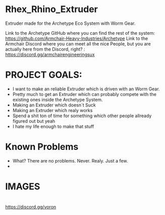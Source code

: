 # Rhex_Rhino_Extruder
Extruder made for the Archetype Eco System with Worm Gear.

Link to the Archetype GitHub where you can find the rest of the system: https://github.com/Armchair-Heavy-Industries/Archetype
Link to the Armchair Discord where you can meet all the nice People, but you are actually here from the Discord, right? : https://discord.gg/armchairengineeringsux

# PROJECT GOALS:
- I want to make an reliable Extruder which is driven with an Worm Gear.
- Pretty much to get an Extruder which can probably compete with the existing ones inside the Archetype System.
- Making an Extruder which doesn`t Suck
- Making an Extruder which realy works
- Spend a shit ton of time for something which other people allready figured out but yeah
- I hate my life enough to make that stuff

# Known Problems
- What? There are no problems. Never. Realy. Just a few.
- 
# IMAGES

#



https://discord.gg/voron

